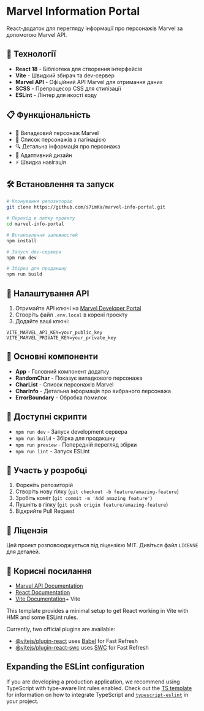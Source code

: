 # Marvel Information Portal

React-додаток для перегляду інформації про персонажів Marvel за допомогою Marvel API.

## 🚀 Технології

- **React 18** - Бібліотека для створення інтерфейсів
- **Vite** - Швидкий збирач та dev-сервер
- **Marvel API** - Офіційний API Marvel для отримання даних
- **SCSS** - Препроцесор CSS для стилізації
- **ESLint** - Лінтер для якості коду

## 📋 Функціональність

- 🎲 Випадковий персонаж Marvel
- 📖 Список персонажів з пагінацією
- 🔍 Детальна інформація про персонажа
- 📱 Адаптивний дизайн
- ⚡ Швидка навігація

## 🛠️ Встановлення та запуск

```bash
# Клонування репозиторію
git clone https://github.com/s7imKa/marvel-info-portal.git

# Перехід в папку проекту
cd marvel-info-portal

# Встановлення залежностей
npm install

# Запуск dev-сервера
npm run dev

# Збірка для продакшну
npm run build
```

## 🔑 Налаштування API

1. Отримайте API ключі на [Marvel Developer Portal](https://developer.marvel.com/)
2. Створіть файл `.env.local` в корені проекту
3. Додайте ваші ключі:

```env
VITE_MARVEL_API_KEY=your_public_key
VITE_MARVEL_PRIVATE_KEY=your_private_key
```

## 🎯 Основні компоненти

- **App** - Головний компонент додатку
- **RandomChar** - Показує випадкового персонажа
- **CharList** - Список персонажів Marvel
- **CharInfo** - Детальна інформація про вибраного персонажа
- **ErrorBoundary** - Обробка помилок

## 📝 Доступні скрипти

- `npm run dev` - Запуск development сервера
- `npm run build` - Збірка для продакшну
- `npm run preview` - Попередній перегляд збірки
- `npm run lint` - Запуск ESLint

## 🤝 Участь у розробці

1. Форкніть репозиторій
2. Створіть нову гілку (`git checkout -b feature/amazing-feature`)
3. Зробіть коміт (`git commit -m 'Add amazing feature'`)
4. Пушніть в гілку (`git push origin feature/amazing-feature`)
5. Відкрийте Pull Request

## 📄 Ліцензія

Цей проект розповсюджується під ліцензією MIT. Дивіться файл `LICENSE` для деталей.

## 🔗 Корисні посилання

- [Marvel API Documentation](https://developer.marvel.com/docs)
- [React Documentation](https://react.dev/)
- [Vite Documentation](https://vitejs.dev/)+ Vite

This template provides a minimal setup to get React working in Vite with HMR and some ESLint rules.

Currently, two official plugins are available:

- [@vitejs/plugin-react](https://github.com/vitejs/vite-plugin-react/blob/main/packages/plugin-react) uses [Babel](https://babeljs.io/) for Fast Refresh
- [@vitejs/plugin-react-swc](https://github.com/vitejs/vite-plugin-react/blob/main/packages/plugin-react-swc) uses [SWC](https://swc.rs/) for Fast Refresh

## Expanding the ESLint configuration

If you are developing a production application, we recommend using TypeScript with type-aware lint rules enabled. Check out the [TS template](https://github.com/vitejs/vite/tree/main/packages/create-vite/template-react-ts) for information on how to integrate TypeScript and [`typescript-eslint`](https://typescript-eslint.io) in your project.
